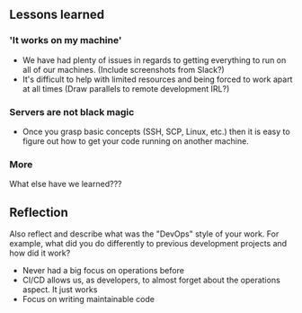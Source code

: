 ## Lessons learned

### 'It works on my machine'

* We have had plenty of issues in regards to getting everything to run on all of our machines. (Include screenshots from Slack?)
* It's difficult to help with limited resources and being forced to work apart at all times (Draw parallels to remote development IRL?)

### Servers are not black magic

* Once you grasp basic concepts (SSH, SCP, Linux, etc.) then it is easy to figure out how to get your code running on another machine.

### More

What else have we learned???

## Reflection

Also reflect and describe what was the "DevOps" style of your work. For example, what did you do differently to previous development projects and how did it work?

* Never had a big focus on operations before
* CI/CD allows us, as developers, to almost forget about the operations aspect. It just works
* Focus on writing maintainable code
